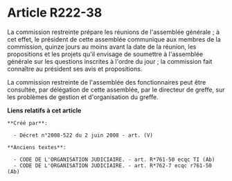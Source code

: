 # Article R222-38

La commission restreinte prépare les réunions de l'assemblée générale ; à cet effet, le président de cette assemblée
communique aux membres de la commission, quinze jours au moins avant la date de la réunion, les propositions et les projets
qu'il envisage de soumettre à l'assemblée générale sur les questions inscrites à l'ordre du jour ; la commission fait
connaître au président ses avis et propositions.

La commission restreinte de l'assemblée des fonctionnaires peut être consultée, par délégation de cette assemblée, par le
directeur de greffe, sur les problèmes de gestion et d'organisation du greffe.

**Liens relatifs à cet article**

	**Créé par**:

	  - Décret n°2008-522 du 2 juin 2008 - art. (V)

	**Anciens textes**:

	  - CODE DE L'ORGANISATION JUDICIAIRE. - art. R*761-50 ecqc TI (Ab)
	  - CODE DE L'ORGANISATION JUDICIAIRE. - art. R*762-7 ecqc r761-50 (Ab)
